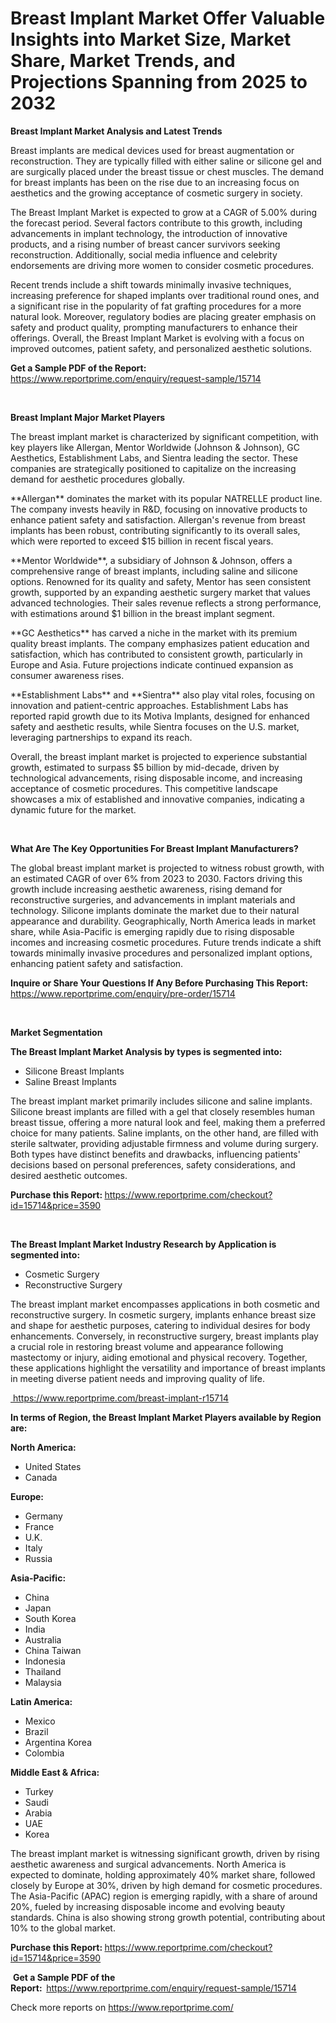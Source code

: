 <p><h1>Breast Implant Market Offer Valuable Insights into Market Size, Market Share, Market Trends, and Projections Spanning from 2025 to 2032</h1></p><p><strong>Breast Implant Market Analysis and Latest Trends</strong></p>
<p><p>Breast implants are medical devices used for breast augmentation or reconstruction. They are typically filled with either saline or silicone gel and are surgically placed under the breast tissue or chest muscles. The demand for breast implants has been on the rise due to an increasing focus on aesthetics and the growing acceptance of cosmetic surgery in society.</p><p>The Breast Implant Market is expected to grow at a CAGR of 5.00% during the forecast period. Several factors contribute to this growth, including advancements in implant technology, the introduction of innovative products, and a rising number of breast cancer survivors seeking reconstruction. Additionally, social media influence and celebrity endorsements are driving more women to consider cosmetic procedures.</p><p>Recent trends include a shift towards minimally invasive techniques, increasing preference for shaped implants over traditional round ones, and a significant rise in the popularity of fat grafting procedures for a more natural look. Moreover, regulatory bodies are placing greater emphasis on safety and product quality, prompting manufacturers to enhance their offerings. Overall, the Breast Implant Market is evolving with a focus on improved outcomes, patient safety, and personalized aesthetic solutions.</p></p>
<p><strong>Get a Sample PDF of the Report:&nbsp;</strong> <a href="https://www.reportprime.com/enquiry/request-sample/15714?utm_campaign=2317&utm_medium=2&utm_source=Github&utm_content=ia&utm_term=20032025&utm_id=breast-implant">https://www.reportprime.com/enquiry/request-sample/15714</a></p>
<p>&nbsp;</p>
<p><strong>Breast Implant Major Market Players</strong></p>
<p><p>The breast implant market is characterized by significant competition, with key players like Allergan, Mentor Worldwide (Johnson & Johnson), GC Aesthetics, Establishment Labs, and Sientra leading the sector. These companies are strategically positioned to capitalize on the increasing demand for aesthetic procedures globally.</p><p>**Allergan** dominates the market with its popular NATRELLE product line. The company invests heavily in R&D, focusing on innovative products to enhance patient safety and satisfaction. Allergan's revenue from breast implants has been robust, contributing significantly to its overall sales, which were reported to exceed $15 billion in recent fiscal years.</p><p>**Mentor Worldwide**, a subsidiary of Johnson & Johnson, offers a comprehensive range of breast implants, including saline and silicone options. Renowned for its quality and safety, Mentor has seen consistent growth, supported by an expanding aesthetic surgery market that values advanced technologies. Their sales revenue reflects a strong performance, with estimations around $1 billion in the breast implant segment.</p><p>**GC Aesthetics** has carved a niche in the market with its premium quality breast implants. The company emphasizes patient education and satisfaction, which has contributed to consistent growth, particularly in Europe and Asia. Future projections indicate continued expansion as consumer awareness rises.</p><p>**Establishment Labs** and **Sientra** also play vital roles, focusing on innovation and patient-centric approaches. Establishment Labs has reported rapid growth due to its Motiva Implants, designed for enhanced safety and aesthetic results, while Sientra focuses on the U.S. market, leveraging partnerships to expand its reach.</p><p>Overall, the breast implant market is projected to experience substantial growth, estimated to surpass $5 billion by mid-decade, driven by technological advancements, rising disposable income, and increasing acceptance of cosmetic procedures. This competitive landscape showcases a mix of established and innovative companies, indicating a dynamic future for the market.</p></p>
<p>&nbsp;</p>
<p><strong>What Are The Key Opportunities For Breast Implant Manufacturers?</strong></p>
<p><p>The global breast implant market is projected to witness robust growth, with an estimated CAGR of over 6% from 2023 to 2030. Factors driving this growth include increasing aesthetic awareness, rising demand for reconstructive surgeries, and advancements in implant materials and technology. Silicone implants dominate the market due to their natural appearance and durability. Geographically, North America leads in market share, while Asia-Pacific is emerging rapidly due to rising disposable incomes and increasing cosmetic procedures. Future trends indicate a shift towards minimally invasive procedures and personalized implant options, enhancing patient safety and satisfaction.</p></p>
<p><strong>Inquire or Share Your Questions If Any Before Purchasing This Report:</strong> <a href="https://www.reportprime.com/enquiry/pre-order/15714?utm_campaign=2317&utm_medium=2&utm_source=Github&utm_content=ia&utm_term=20032025&utm_id=breast-implant">https://www.reportprime.com/enquiry/pre-order/15714</a></p>
<p>&nbsp;</p>
<p><strong>Market Segmentation</strong></p>
<p><strong>The Breast Implant Market Analysis by types is segmented into:</strong></p>
<p><ul><li>Silicone Breast Implants</li><li>Saline Breast Implants</li></ul></p>
<p><p>The breast implant market primarily includes silicone and saline implants. Silicone breast implants are filled with a gel that closely resembles human breast tissue, offering a more natural look and feel, making them a preferred choice for many patients. Saline implants, on the other hand, are filled with sterile saltwater, providing adjustable firmness and volume during surgery. Both types have distinct benefits and drawbacks, influencing patients' decisions based on personal preferences, safety considerations, and desired aesthetic outcomes.</p></p>
<p><strong>Purchase this Report:&nbsp;</strong><a href="https://www.reportprime.com/checkout?id=15714&price=3590&utm_campaign=2317&utm_medium=2&utm_source=Github&utm_content=ia&utm_term=20032025&utm_id=breast-implant">https://www.reportprime.com/checkout?id=15714&price=3590</a></p>
<p>&nbsp;</p>
<p><strong>The Breast Implant Market Industry Research by Application is segmented into:</strong></p>
<p><ul><li>Cosmetic Surgery</li><li>Reconstructive Surgery</li></ul></p>
<p><p>The breast implant market encompasses applications in both cosmetic and reconstructive surgery. In cosmetic surgery, implants enhance breast size and shape for aesthetic purposes, catering to individual desires for body enhancements. Conversely, in reconstructive surgery, breast implants play a crucial role in restoring breast volume and appearance following mastectomy or injury, aiding emotional and physical recovery. Together, these applications highlight the versatility and importance of breast implants in meeting diverse patient needs and improving quality of life.</p></p>
<p><a href="https://www.reportprime.com/breast-implant-r15714?utm_campaign=2317&utm_medium=2&utm_source=Github&utm_content=ia&utm_term=20032025&utm_id=breast-implant">&nbsp;https://www.reportprime.com/breast-implant-r15714</a></p>
<p><strong>In terms of Region, the Breast Implant Market Players available by Region are:</strong></p>
<p>
    <p> <strong> North America: </strong>
        <ul>
            <li>United States</li>
            <li>Canada</li>
        </ul>
        </p> 
    <p> <strong> Europe: </strong>
        <ul>
            <li>Germany</li>
            <li>France</li>
            <li>U.K.</li>
            <li>Italy</li>
            <li>Russia</li>
        </ul>
        </p> 
    <p> <strong> Asia-Pacific: </strong>
        <ul>
            <li>China</li>
            <li>Japan</li>
            <li>South Korea</li>
            <li>India</li>
            <li>Australia</li>
            <li>China Taiwan</li>
            <li>Indonesia</li>
            <li>Thailand</li>
            <li>Malaysia</li>
        </ul>
        </p> 
    <p> <strong> Latin America: </strong>
        <ul>
            <li>Mexico</li>
            <li>Brazil</li>
            <li>Argentina Korea</li>
            <li>Colombia</li>
        </ul>
        </p> 
    <p> <strong> Middle East & Africa: </strong>
        <ul>
            <li>Turkey</li>
            <li>Saudi</li>
            <li>Arabia</li>
            <li>UAE</li>
            <li>Korea</li>
        </ul>
    </p>
    </p>
<p><p>The breast implant market is witnessing significant growth, driven by rising aesthetic awareness and surgical advancements. North America is expected to dominate, holding approximately 40% market share, followed closely by Europe at 30%, driven by high demand for cosmetic procedures. The Asia-Pacific (APAC) region is emerging rapidly, with a share of around 20%, fueled by increasing disposable income and evolving beauty standards. China is also showing strong growth potential, contributing about 10% to the global market.</p></p>
<p><strong>Purchase this Report: </strong><a href="https://www.reportprime.com/checkout?id=15714&price=3590&utm_campaign=2317&utm_medium=2&utm_source=Github&utm_content=ia&utm_term=20032025&utm_id=breast-implant">https://www.reportprime.com/checkout?id=15714&price=3590</a></p>
<p>&nbsp;<strong>Get a Sample PDF of the Report:&nbsp;&nbsp;</strong><a href="https://www.reportprime.com/enquiry/request-sample/15714?utm_campaign=2317&utm_medium=2&utm_source=Github&utm_content=ia&utm_term=20032025&utm_id=breast-implant">https://www.reportprime.com/enquiry/request-sample/15714</a></p>
<p><strong></strong></p>
<p>Check more reports on <a href="https://www.reportprime.com/?utm_campaign=2317&utm_medium=2&utm_source=Github&utm_content=ia&utm_term=20032025&utm_id=breast-implant">https://www.reportprime.com/</a></p>